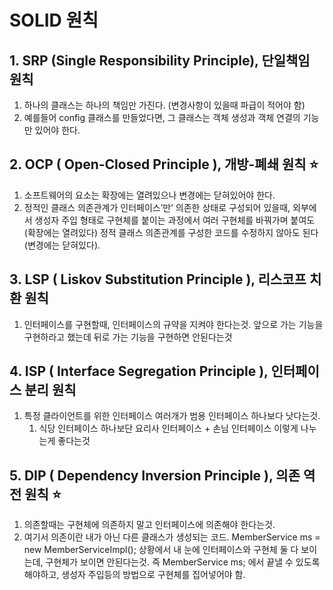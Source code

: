 # SOLID 원칙

## 1. SRP (Single Responsibility Principle), 단일책임 원칙

1.  하나의 클래스는 하나의 책임만 가진다. (변경사항이 있을때 파급이 적어야 함)
2.  예를들어 config 클래스를 만들었다면, 그 클래스는 객체 생성과 객체 연결의 기능만 있어야 한다.

## 2. OCP ( Open-Closed Principle ), 개방-폐쇄 원칙 ⭐️

1.  소프트웨어의 요소는 확장에는 열려있으나 변경에는 닫혀있어야 한다.
2.  정적인 클래스 의존관계가 인터페이스’만’ 의존한 상태로 구성되어 있을때, 외부에서 생성자 주입 형태로 구현체를 붙이는 과정에서 여러 구현체를 바꿔가며 붙여도(확장에는 열려있다) 정적 클래스 의존관계를 구성한 코드를 수정하지 않아도 된다(변경에는 닫혀있다).

## 3. LSP ( Liskov Substitution Principle ), 리스코프 치환 원칙

1.  인터페이스를 구현할때, 인터페이스의 규약을 지켜야 한다는것. 앞으로 가는 기능을 구현하라고 했는데 뒤로 가는 기능을 구현하면 안된다는것

## 4. ISP ( Interface Segregation Principle ), 인터페이스 분리 원칙

1.  특정 클라이언트를 위한 인터페이스 여러개가 범용 인터페이스 하나보다 낫다는것.
    1. 식당 인터페이스 하나보단 요리사 인터페이스 + 손님 인터페이스 이렇게 나누는게 좋다는것

## 5. DIP ( Dependency Inversion Principle ), 의존 역전 원칙 ⭐️

1.  의존할때는 구현체에 의존하지 말고 인터페이스에 의존해야 한다는것.
2.  여기서 의존이란 내가 아닌 다른 클래스가 생성되는 코드. MemberService ms = new MemberServiceImpl(); 상황에서 내 눈에 인터페이스와 구현체 둘 다 보이는데, 구현체가 보이면 안된다는것. 즉 MemberService ms; 에서 끝낼 수 있도록 해야하고, 생성자 주입등의 방법으로 구현체를 집어넣어야 함.
